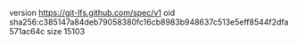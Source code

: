 version https://git-lfs.github.com/spec/v1
oid sha256:c385147a84deb79058380fc16cb8983b948637c513e5eff8544f2dfa571ac64c
size 15103
